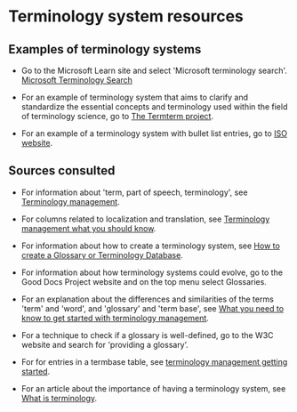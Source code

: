 # Terminology system resources

## Examples of terminology systems

* Go to the Microsoft Learn site and select 'Microsoft terminology search'. [Microsoft Terminology Search](https://learn.microsoft.com/en-us/globalization/reference/microsoft-terminology#microsoft-terminology-1)

* For an example of terminology system that aims to clarify and standardize the essential concepts and terminology used within the field of terminology science, go to [The Termterm project](https://termterm.kaleidoscope.online/dashboard).

* For an example of a terminology system with bullet list entries, go to [ISO website](https://www.iso.org/obp/ui/en/#iso:std:iso:704:ed-4:v1:en).

## Sources consulted

* For information about 'term, part of speech, terminology', see [Terminology management](https://writer.com/guides/terminology-management/).

* For columns related to localization and translation, see [Terminology management what you should know](https://www.atanet.org/growing-your-career/terminology-management-what-you-should-know/).

* For information about how to create a terminology system, see [How to create a Glossary or Terminology Database](https://quicksilvertranslate.com/5546/terminology-database/).

* For information about how terminology systems could evolve, go to the Good Docs Project website and on the top menu select Glossaries.

* For an explanation about the differences and similarities of the terms 'term' and 'word', and 'glossary' and 'term base', see [What you need to know to get started with terminology management](https://www.rws.com/blog/what-you-need-to-know-to-get-started-with-terminology-management/).

* For a technique to check if a glossary is well-defined, go to the W3C website and search for 'providing a glossary’.

* For for entries in a termbase table, see [terminology management getting started](https://wordbee.com/blog/localization-industry/terminology-management-getting-started/).

* For an article about the importance of having a terminology system, see [What is terminology](https://www.termnet.org/downloads/english/about_us/what_is_terminology_2006_05.pdf).

